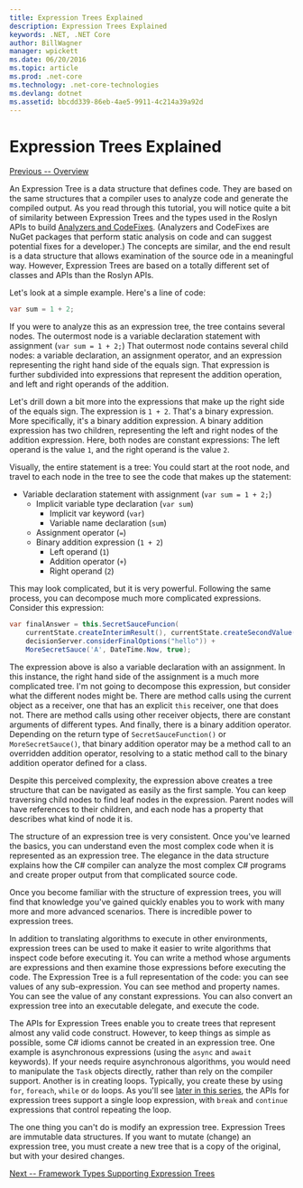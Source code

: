 ```yaml
---
title: Expression Trees Explained
description: Expression Trees Explained
keywords: .NET, .NET Core
author: BillWagner
manager: wpickett
ms.date: 06/20/2016
ms.topic: article
ms.prod: .net-core
ms.technology: .net-core-technologies
ms.devlang: dotnet
ms.assetid: bbcdd339-86eb-4ae5-9911-4c214a39a92d
---
```


# Expression Trees Explained

[Previous -- Overview](expression-trees.md)

An Expression Tree is a data structure that defines code. They are based on the same structures
that a compiler uses to analyze code and generate the compiled output. As you read through this
tutorial, you will notice quite a bit of similarity between Expression Trees and the types used
in the Roslyn APIs to build [Analyzers and CodeFixes](https://github.com/dotnet/roslyn-analyzers).
(Analyzers and CodeFixes are NuGet packages that perform static analysis on code and can suggest
potential fixes for a developer.)
The concepts are similar, and the end result
is a data structure that allows examination of the source ode in a meaningful way. However, Expression
Trees are based on a totally different set of classes and APIs than the Roslyn APIs.
    
Let's look at a simple example.
Here's a line of code:
```cs
var sum = 1 + 2;
```
If you were to analyze this as an expression tree, the tree contains several nodes.
The outermost node is a variable declaration statement with assignment (`var sum = 1 + 2;`)
That outermost node contains several child nodes: a variable declaration, an assignment operator, and an
expression representing the right hand side of the equals sign. That expression is further subdivided into
expressions that represent the addition operation, and left and right operands of the addition.

Let's drill down a bit more into the expressions that make up the right side of the equals sign.
The expression is `1 + 2`. That's a binary expression. More specifically, it's a binary addition
expression. A binary addition expression has two children, representing the left and right nodes
of the addition expression. Here, both nodes are constant expressions: The left operand is the
value `1`, and the right operand is the value `2`.

Visually, the entire statement is a tree: You could start at the root node, and travel to
each node in the tree to see the code that makes up the statement:

- Variable declaration statement with assignment (`var sum = 1 + 2;`)
    * Implicit variable type declaration (`var sum`)
        - Implicit var keyword (`var`)
        - Variable name declaration (`sum`)
    * Assignment operator (`=`)
    * Binary addition expression (`1 + 2`)
        - Left operand (`1`)
        - Addition operator (`+`)
        - Right operand (`2`)

This may look complicated, but it is very powerful. Following the same process, you can decompose
much more complicated expressions. Consider this expression:
```cs
var finalAnswer = this.SecretSauceFuncion(
    currentState.createInterimResult(), currentState.createSecondValue(1, 2),
    decisionServer.considerFinalOptions("hello")) +
    MoreSecretSauce('A', DateTime.Now, true);
```

The expression above is also a variable declaration with an assignment.
In this instance, the right hand side of the assignment is a much more complicated tree.
I'm not going to decompose this expression, but consider what the different nodes might
be. There are method calls using the current object as a receiver, one that has an explicit `this`
receiver, one that does not. There are method calls using other receiver objects,
there are constant arguments of different types. And finally, there is a binary
addition operator. Depending on the return type of `SecretSauceFunction()` or
`MoreSecretSauce()`, that binary addition operator may be a method call to an
overridden addition operator, resolving to a static method call to the binary 
addition operator defined for a class.

Despite this perceived complexity, the expression above creates a tree structure
that can be navigated as easily as the first sample. You can keep traversing
child nodes to find leaf nodes in the expression. Parent nodes will have
references to their children, and each node has a property that describes
what kind of node it is.

The structure of an expression tree is very consistent. Once you've learned
the basics, you can understand even the most complex code when it is represented
as an expression tree. The elegance in
the data structure explains how the C# compiler can analyze the most complex
C# programs and create proper output from that complicated source code.

Once you become familiar with the structure of expression trees, you will
find that knowledge you've gained quickly enables you to work with many
more and more advanced scenarios. There is incredible power to expression
trees.

In addition to translating algorithms to execute in other environments,
expression trees can be used to make it easier to write algorithms that inspect
code before executing it. You can write a method whose arguments are expressions
and then examine those expressions before executing the code. The Expression Tree
is a full representation of the code: you can see values of any sub-expression.
You can see method and property names. You can see the value of any constant expressions.
You can also convert an expression tree into an executable delegate, and execute the
code.

The APIs for Expression Trees enable you to create trees that represent almost any
valid code construct. However, to keep things as simple as possible, some C# idioms
cannot be created in an expression tree. One example is asynchronous expressions (using
the `async` and `await` keywords). If your needs require asynchronous algorithms, you would need
to manipulate the `Task` objects directly, rather than rely on the compiler support. Another
is in creating loops. Typically, you create these by using `for`, `foreach`, `while` or `do`
loops. As you'll see [later in this series](expression-trees-building.md), the APIs for
expression trees support a single loop expression, with `break` and `continue` expressions that
control repeating the loop.

The one thing you can't do is modify an expression tree.  Expression Trees are immutable
data structures. If you want to mutate (change) an expression tree, you must create a new tree
that is a copy of the original, but with your desired changes. 

[Next -- Framework Types Supporting Expression Trees](expression-classes.md)
